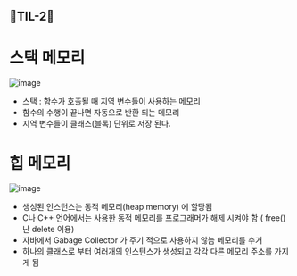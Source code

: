 ## 🦊TIL-2🦊

# 스택 메모리
![image](https://user-images.githubusercontent.com/67450413/161033676-ce2d7313-b11f-4b13-a6f1-999593b1fd58.png)
- 스택 : 함수가 호출될 때 지역 변수들이 사용하는 메모리
- 함수의 수행이 끝나면 자동으로 반환 되는 메모리
- 지역 변수들이 클래스(블록) 단위로 저장 된다.

# 힙 메모리
![image](https://user-images.githubusercontent.com/67450413/161033866-edd55289-1cdc-470c-b99a-3842e533b321.png)
- 생성된 인스턴스는 동적 메모리(heap memory) 에 할당됨
- C나 C++ 언어에서는 사용한 동적 메모리를 프로그래머가 해제 시켜야 함 ( free() 난 delete 이용)
- 자바에서 Gabage Collector 가 주기 적으로 사용하지 않늠 메모리를 수거
- 하나의 클래스로 부터 여러개의 인스턴스가 생성되고 각각 다른 메모리 주소를 가지게 됨
